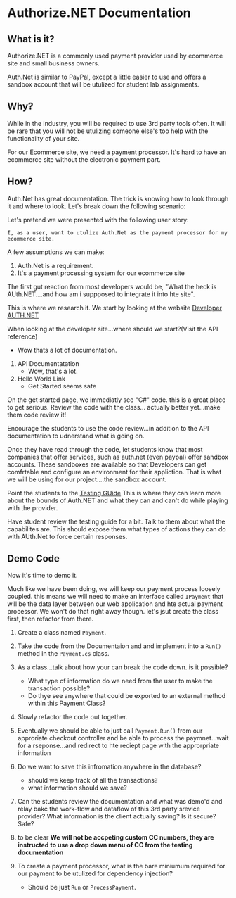 # Authorize.NET Documentation

## What is it?
Authorize.NET is a commonly used payment provider used
by ecommerce site and small business owners. 

Auth.Net is similar to PayPal, except a little easier to use
and offers a sandbox account that will be utulized for student lab assignments.

## Why?
While in the industry, you will be required to use 3rd party tools often. 
It will be rare that you will not be utulizing someone else's too help
with the functionality of your site. 

For our Ecommerce site, we need a payment processor. It's hard to have an ecommerce
site without the electronic payment part. 

## How?
Auth.Net has great documentation. The trick is knowing how to look through it
and where to look. Let's break down the following scenario:

Let's pretend we were presented with the following user story:
```
I, as a user, want to utulize Auth.Net as the payment processor for my ecommerce site.
```

A few assumptions we can make:
1. Auth.Net is a requirement. 
2. It's a payment processing system for our ecommerce site

The first gut reaction from most developers would be, "What the heck
is AUth.NET....and how am i suppposed to integrate it into hte site".

This is where we research it. We start by looking at the website
[Developer AUTH.NET](https://developer.authorize.net/)

When looking at the developer site...where should we start?(Visit the API reference)
- Wow thats a lot of documentation. 

1. API Documentatation
    - Wow, that's a lot.
2. Hello World Link
   - Get Started seems safe

On the get started page, we immediatly see "C#" code.
this is a great place to get serious. Review the code with the class...
actually better yet...make them code review it!

Encourage the students to use the code review...in addition to the API documentation to udnerstand 
what is going on.


Once they have read through the code, let students know that 
most companies that offer services, such as auth.net (even paypal) offer sandbox
accounts. These sandboxes are available so that Developers can get comfrtable
and configure an environment for their appliction. That is what we will be using for our project....the sandbox account. 

Point the students to the [Testing GUide](https://developer.authorize.net/hello_world/testing_guide/)
This is where they can learn more about the bounds of Auth.NET and what they can and can't do while playing with the provider.

Have student review the testing guide for a bit. Talk to them about
what the capabilites are. This should expose them what types of actions they can do
with AUth.Net to force certain responses. 


## Demo Code

Now it's time to demo it.

Much like we have been doing, we will keep our payment process loosely coupled.
this means we will need to make an interface called `IPayment` that will be the data layer
between our web application and hte actual payment processor. We won't do that right away though.
let's jsut create the class first, then refactor from there. 

1. Create a class named `Payment`.
2. Take the code from the Documentaion and and implement into a `Run()` method in the `Payment.cs` class.
3. As a class...talk about how your can break the code down..is it possible?
    - What type of information do we need from the user to make the transaction possible?
    - Do thye see anywhere that could be exported to an external method within this Payment Class?
4. Slowly refactor the code out together.
5. Eventually we should be able to just call `Payment.Run()` from our approriate checkout controller and 
be able to process the paymnet...wait for a rseponse...and redirect to hte reciept page with the approrpriate information
6. Do we want to save this infromation anywhere in the database?
    - should we keep track of all the transactions?
    - what information should we save?
7. Can the students review the documentation and what was demo'd and relay bakc the work-flow and dataflow of
this 3rd party srevice provider? What information is the client actually saving? Is it secure? Safe?
8. to be clear **We will not be accpeting custom CC numbers, they are instructed to use a drop down menu of CC from the testing documentation**

9. To create a payment processor, what is the bare miniumum required for our payment to be utulized for dependency injection?
    - Should be just `Run` or `ProcessPayment`. 